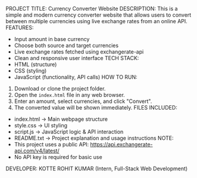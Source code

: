 PROJECT TITLE:           Currency Converter Website
DESCRIPTION:
This is a simple and modern currency converter website that allows users to convert between multiple currencies using live exchange rates from an online API.
FEATURES:
 - Input amount in base currency
 - Choose both source and target currencies
 - Live exchange rates fetched using exchangerate-api
 - Clean and responsive user interface
TECH STACK:
 - HTML (structure)
 - CSS (styling)
 - JavaScript (functionality, API calls)
HOW TO RUN:
1. Download or clone the project folder.
2. Open the `index.html` file in any web browser.
3. Enter an amount, select currencies, and click "Convert".
4. The converted value will be shown immediately.
FILES INCLUDED:
 - index.html → Main webpage structure
 - style.css → UI styling
 - script.js → JavaScript logic & API interaction
 - README.txt → Project explanation and usage instructions
NOTE:
 - This project uses a public API: https://api.exchangerate-api.com/v4/latest/
 - No API key is required for basic use

DEVELOPER:
KOTTE ROHIT KUMAR (Intern, Full-Stack Web Development)

